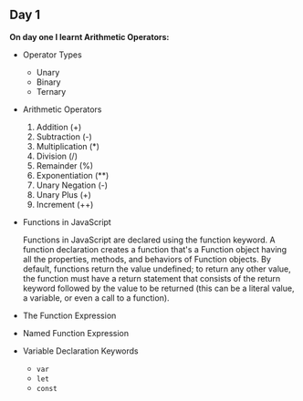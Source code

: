 ## Day 1

**On day one I learnt Arithmetic Operators:**

- Operator Types
  - Unary
  - Binary
  - Ternary

- Arithmetic Operators
  1. Addition (+)
  2. Subtraction (-)
  3. Multiplication (*)
  4. Division (/)
  5. Remainder (%)
  6. Exponentiation (**)
  7. Unary Negation (-)
  8. Unary Plus (+)
  9. Increment (++)
  
- Functions in JavaScript
  
  Functions in JavaScript are declared using the function keyword. A function declaration creates a function that's a Function object having all the properties, methods, and behaviors of Function objects. By default, functions return the value undefined; to return any other value, the function must have a return statement that consists of the return keyword followed by the value to be returned (this can be a literal value, a variable, or even a call to a function).
  
- The Function Expression
- Named Function Expression

- Variable Declaration Keywords
  - `var`
  - `let`
  - `const`

